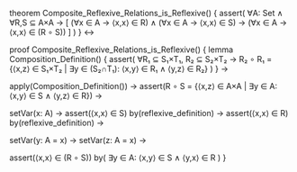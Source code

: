 theorem Composite_Reflexive_Relations_is_Reflexive() {
  assert(
    ∀A: Set ∧ ∀R,S ⊆ A×A → [
      (∀x ∈ A → ⟨x,x⟩ ∈ R) ∧
      (∀x ∈ A → ⟨x,x⟩ ∈ S) →
      (∀x ∈ A → ⟨x,x⟩ ∈ (R ∘ S))
    ]
  )
} ↔

proof Composite_Reflexive_Relations_is_Reflexive() {
  lemma Composition_Definition() {
    assert(
      ∀R₁ ⊆ S₁×T₁, R₂ ⊆ S₂×T₂ →
      R₂ ∘ R₁ = {⟨x,z⟩ ∈ S₁×T₂ | ∃y ∈ (S₂∩T₁): ⟨x,y⟩ ∈ R₁ ∧ ⟨y,z⟩ ∈ R₂}
    )
  } →

  apply(Composition_Definition()) →
  assert(R ∘ S = {⟨x,z⟩ ∈ A×A | ∃y ∈ A: ⟨x,y⟩ ∈ S ∧ ⟨y,z⟩ ∈ R}) →
  
  setVar(x: A) →
  assert(⟨x,x⟩ ∈ S) by(reflexive_definition) →
  assert(⟨x,x⟩ ∈ R) by(reflexive_definition) →
  
  setVar(y: A = x) →
  setVar(z: A = x) →
  
  assert(⟨x,x⟩ ∈ (R ∘ S)) by(
    ∃y ∈ A: ⟨x,y⟩ ∈ S ∧ ⟨y,x⟩ ∈ R
  )
}